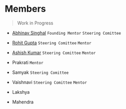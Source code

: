 # Members

> Work in Progress

- [Abhinav Singhal](./umunbeing.md) `Founding Mentor` `Steering Comittee`
- [Rohit Gupta](./whyrohitwhy.md) `Steering Comittee` `Mentor`
- [Ashish Kumar](./codewithashish.md) `Steering Comittee` `Mentor`
- Prakrati  `Mentor`
- Samyak `Steering Comittee`
- Vaishnavi `Steering Comittee` `Mentor`

- Lakshya
- Mahendra